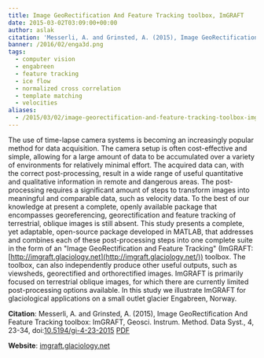 ```yaml
---
title: Image GeoRectification And Feature Tracking toolbox, ImGRAFT
date: 2015-03-02T03:09:00+00:00
author: aslak
citation: 'Messerli, A. and Grinsted, A. (2015), Image GeoRectification And Feature Tracking toolbox: ImGRAFT, Geosci. Instrum. Method. Data Syst., 4, 23-34, doi:10.5194/gi-4-23-2015'
banner: /2016/02/enga3d.png
tags:
  - computer vision
  - engabreen
  - feature tracking
  - ice flow
  - normalized cross correlation
  - template matching
  - velocities
aliases:
  - /2015/03/02/image-georectification-and-feature-tracking-toolbox-imgraft/
---
```

The use of time-lapse camera systems is becoming an increasingly popular method for data acquisition. The camera setup is often cost-effective and simple, allowing for a large amount of data to be accumulated over a variety of environments for relatively minimal effort. The acquired data can, with the correct post-processing, result in a wide range of useful quantitative and qualitative information in remote and dangerous areas. <!--more--> The post-processing requires a significant amount of steps to transform images into meaningful and comparable data, such as velocity data. To the best of our knowledge at present a complete, openly available package that encompasses georeferencing, georectification and feature tracking of terrestrial, oblique images is still absent. This study presents a complete, yet adaptable, open-source package developed in MATLAB, that addresses and combines each of these post-processing steps into one complete suite in the form of an "Image GeoRectification and Feature Tracking" (ImGRAFT: [http://imgraft.glaciology.net](http://imgraft.glaciology.net/)) toolbox. The toolbox, can also independently produce other useful outputs, such as viewsheds, georectified and orthorectified images. ImGRAFT is primarily focused on terrestrial oblique images, for which there are currently limited post-processing options available. In this study we illustrate ImGRAFT for glaciological applications on a small outlet glacier Engabreen, Norway.

**Citation**: Messerli, A. and Grinsted, A. (2015), Image GeoRectification And Feature Tracking toolbox: ImGRAFT, Geosci. Instrum. Method. Data Syst., 4, 23-34, doi:[10.5194/gi-4-23-2015](http://www.geosci-instrum-method-data-syst.net/4/23/2015/)
[PDF](http://www.geosci-instrum-method-data-syst.net/4/23/2015/gi-4-23-2015.pdf)

**Website**: [imgraft.glaciology.net](http://imgraft.glaciology.net)

